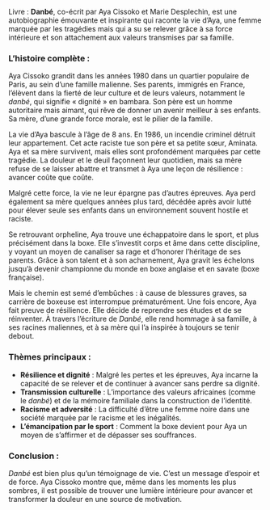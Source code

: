 
Livre : **Danbé**, co-écrit par Aya Cissoko et Marie Desplechin, est une autobiographie émouvante et inspirante qui raconte la vie d’Aya, une femme marquée par les tragédies mais qui a su se relever grâce à sa force intérieure et son attachement aux valeurs transmises par sa famille.

### **L’histoire complète :**

Aya Cissoko grandit dans les années 1980 dans un quartier populaire de Paris, au sein d’une famille malienne. Ses parents, immigrés en France, l’élèvent dans la fierté de leur culture et de leurs valeurs, notamment le *danbé*, qui signifie « dignité » en bambara. Son père est un homme autoritaire mais aimant, qui rêve de donner un avenir meilleur à ses enfants. Sa mère, d’une grande force morale, est le pilier de la famille.

La vie d’Aya bascule à l’âge de 8 ans. En 1986, un incendie criminel détruit leur appartement. Cet acte raciste tue son père et sa petite sœur, Aminata. Aya et sa mère survivent, mais elles sont profondément marquées par cette tragédie. La douleur et le deuil façonnent leur quotidien, mais sa mère refuse de se laisser abattre et transmet à Aya une leçon de résilience : avancer coûte que coûte.

Malgré cette force, la vie ne leur épargne pas d’autres épreuves. Aya perd également sa mère quelques années plus tard, décédée après avoir lutté pour élever seule ses enfants dans un environnement souvent hostile et raciste.

Se retrouvant orpheline, Aya trouve une échappatoire dans le sport, et plus précisément dans la boxe. Elle s’investit corps et âme dans cette discipline, y voyant un moyen de canaliser sa rage et d’honorer l’héritage de ses parents. Grâce à son talent et à son acharnement, Aya gravit les échelons jusqu’à devenir championne du monde en boxe anglaise et en savate (boxe française). 

Mais le chemin est semé d’embûches : à cause de blessures graves, sa carrière de boxeuse est interrompue prématurément. Une fois encore, Aya fait preuve de résilience. Elle décide de reprendre ses études et de se réinventer. À travers l’écriture de *Danbé*, elle rend hommage à sa famille, à ses racines maliennes, et à sa mère qui l’a inspirée à toujours se tenir debout.

### **Thèmes principaux :**
- **Résilience et dignité** : Malgré les pertes et les épreuves, Aya incarne la capacité de se relever et de continuer à avancer sans perdre sa dignité.
- **Transmission culturelle** : L’importance des valeurs africaines (comme le *danbé*) et de la mémoire familiale dans la construction de l’identité.
- **Racisme et adversité** : La difficulté d’être une femme noire dans une société marquée par le racisme et les inégalités.
- **L’émancipation par le sport** : Comment la boxe devient pour Aya un moyen de s’affirmer et de dépasser ses souffrances.

### **Conclusion :**
*Danbé* est bien plus qu’un témoignage de vie. C’est un message d’espoir et de force. Aya Cissoko montre que, même dans les moments les plus sombres, il est possible de trouver une lumière intérieure pour avancer et transformer la douleur en une source de motivation.